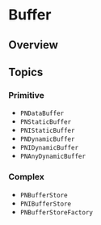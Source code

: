 # Buffer

<!--summary-->

## Overview

<!--overview-->

## Topics

### Primitive
- ``PNDataBuffer``
- ``PNStaticBuffer``
- ``PNIStaticBuffer``
- ``PNDynamicBuffer``
- ``PNIDynamicBuffer``
- ``PNAnyDynamicBuffer``

### Complex
- ``PNBufferStore``
- ``PNIBufferStore``
- ``PNBufferStoreFactory``
